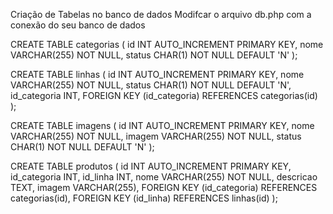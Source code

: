 Criação de Tabelas no banco de dados 
Modifcar o arquivo db.php com a conexão do seu banco de dados 
	
CREATE TABLE categorias (
    id INT AUTO_INCREMENT PRIMARY KEY,
    nome VARCHAR(255) NOT NULL,
    status CHAR(1) NOT NULL DEFAULT 'N'
);


CREATE TABLE linhas (
    id INT AUTO_INCREMENT PRIMARY KEY,
    nome VARCHAR(255) NOT NULL,
    status CHAR(1) NOT NULL DEFAULT 'N',
    id_categoria INT,
    FOREIGN KEY (id_categoria) REFERENCES categorias(id) 
);


CREATE TABLE imagens (
    id INT AUTO_INCREMENT PRIMARY KEY,
    nome VARCHAR(255) NOT NULL,
    imagem VARCHAR(255) NOT NULL,
    status CHAR(1) NOT NULL DEFAULT 'N'
);


CREATE TABLE produtos (
    id INT AUTO_INCREMENT PRIMARY KEY,
    id_categoria INT,
    id_linha INT,
    nome VARCHAR(255) NOT NULL,
    descricao TEXT,
    imagem VARCHAR(255),
    FOREIGN KEY (id_categoria) REFERENCES categorias(id),
    FOREIGN KEY (id_linha) REFERENCES linhas(id) 
);
